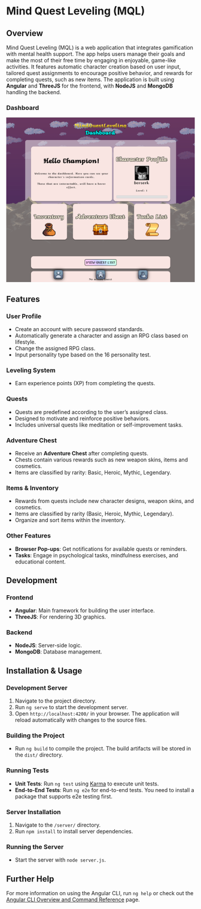 # Mind Quest Leveling (MQL)

## Overview
Mind Quest Leveling (MQL) is a web application that integrates gamification with mental health support. The app helps users manage their goals and make the most of their free time by engaging in enjoyable, game-like activities. It features automatic character creation based on user input, tailored quest assignments to encourage positive behavior, and rewards for completing quests, such as new items. The application is built using **Angular** and **ThreeJS** for the frontend, with **NodeJS** and **MongoDB** handling the backend.

### Dashboard
<img src="dashboard.png" alt="MQL Dashboard" width="800"/>

## Features

### User Profile
- Create an account with secure password standards.
- Automatically generate a character and assign an RPG class based on lifestyle.
- Change the assigned RPG class.
- Input personality type based on the 16 personality test.

### Leveling System
- Earn experience points (XP) from completing the quests.

### Quests
- Quests are predefined according to the user’s assigned class.
- Designed to motivate and reinforce positive behaviors.
- Includes universal quests like meditation or self-improvement tasks.

### Adventure Chest
- Receive an **Adventure Chest** after completing quests.
- Chests contain various rewards such as new weapon skins, items and cosmetics.
- Items are classified by rarity: Basic, Heroic, Mythic, Legendary.

### Items & Inventory
- Rewards from quests include new character designs, weapon skins, and cosmetics.
- Items are classified by rarity (Basic, Heroic, Mythic, Legendary).
- Organize and sort items within the inventory.

### Other Features
- **Browser Pop-ups**: Get notifications for available quests or reminders.
- **Tasks**: Engage in psychological tasks, mindfulness exercises, and educational content.

## Development

### Frontend
- **Angular**: Main framework for building the user interface.
- **ThreeJS**: For rendering 3D graphics.

### Backend
- **NodeJS**: Server-side logic.
- **MongoDB**: Database management.

## Installation & Usage

### Development Server
1. Navigate to the project directory.
2. Run `ng serve` to start the development server.
3. Open `http://localhost:4200/` in your browser. The application will reload automatically with changes to the source files.

### Building the Project
- Run `ng build` to compile the project. The build artifacts will be stored in the `dist/` directory.

### Running Tests
- **Unit Tests**: Run `ng test` using [Karma](https://karma-runner.github.io) to execute unit tests.
- **End-to-End Tests**: Run `ng e2e` for end-to-end tests. You need to install a package that supports e2e testing first.

### Server Installation
1. Navigate to the `/server/` directory.
2. Run `npm install` to install server dependencies.

### Running the Server
- Start the server with `node server.js`.

## Further Help
For more information on using the Angular CLI, run `ng help` or check out the [Angular CLI Overview and Command Reference](https://angular.dev/tools/cli) page.
